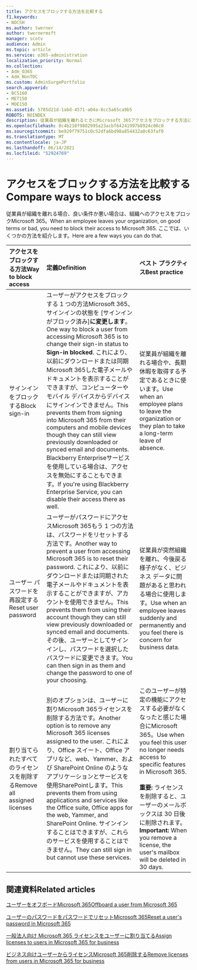 ```yaml
---
title: アクセスをブロックする方法を比較する
f1.keywords:
- NOCSH
ms.author: twerner
author: twernermsft
manager: scotv
audience: Admin
ms.topic: article
ms.service: o365-administration
localization_priority: Normal
ms.collection:
- Adm_O365
- Adm_NonTOC
ms.custom: AdminSurgePortfolio
search.appverid:
- BCS160
- MET150
- MOE150
ms.assetid: 5785d21d-1abd-4571-a04a-8cc5a65ca9b5
ROBOTS: NOINDEX
description: 従業員が組織を離れるときにMicrosoft 365アクセスをブロックする方法について学習します。
ms.openlocfilehash: 0c4b210f9802995a23acbf64241997b8924c00c0
ms.sourcegitcommit: be929f79751c0c52dfa6bd98a854432a0c63faf0
ms.translationtype: MT
ms.contentlocale: ja-JP
ms.lasthandoff: 06/14/2021
ms.locfileid: "52924769"
---
```

# <a name="compare-ways-to-block-access"></a><span data-ttu-id="554a4-103">アクセスをブロックする方法を比較する</span><span class="sxs-lookup"><span data-stu-id="554a4-103">Compare ways to block access</span></span>

<span data-ttu-id="554a4-104">従業員が組織を離れる場合、良い条件か悪い場合は、組織へのアクセスをブロックMicrosoft 365。</span><span class="sxs-lookup"><span data-stu-id="554a4-104">When an employee leaves your organization, on good terms or bad, you need to block their access to Microsoft 365.</span></span> <span data-ttu-id="554a4-105">ここでは、いくつかの方法を紹介します。</span><span class="sxs-lookup"><span data-stu-id="554a4-105">Here are a few ways you can do that.</span></span>
  
|<span data-ttu-id="554a4-106">アクセスをブロックする方法</span><span class="sxs-lookup"><span data-stu-id="554a4-106">Way to block access</span></span>|<span data-ttu-id="554a4-107">定義</span><span class="sxs-lookup"><span data-stu-id="554a4-107">Definition</span></span>|<span data-ttu-id="554a4-108">ベスト プラクティス</span><span class="sxs-lookup"><span data-stu-id="554a4-108">Best practice</span></span>|
|:-----|:-----|:-----|
|<span data-ttu-id="554a4-109">サインインをブロックする</span><span class="sxs-lookup"><span data-stu-id="554a4-109">Block sign-in</span></span>  <br/> |<span data-ttu-id="554a4-110">ユーザーがアクセスをブロックする 1 つの方法Microsoft 365、サインインの状態を [サインインがブロック済み]**に変更します**。</span><span class="sxs-lookup"><span data-stu-id="554a4-110">One way to block a user from accessing Microsoft 365 is to change their sign-in status to **Sign-in blocked**.</span></span> <span data-ttu-id="554a4-111">これにより、以前にダウンロードまたは同期Microsoft 365した電子メールやドキュメントを表示することができますが、コンピューターやモバイル デバイスからデバイスにサインインできません。</span><span class="sxs-lookup"><span data-stu-id="554a4-111">This prevents them from signing into Microsoft 365 from their computers and mobile devices though they can still view previously downloaded or synced email and documents.</span></span> <span data-ttu-id="554a4-112">Blackberry Enterpriseサービスを使用している場合は、アクセスを無効にすることもできます。</span><span class="sxs-lookup"><span data-stu-id="554a4-112">If you're using Blackberry Enterprise Service, you can disable their access there as well.</span></span>  <br/> |<span data-ttu-id="554a4-113">従業員が組織を離れる場合や、長期休暇を取得する予定であるときに使います。</span><span class="sxs-lookup"><span data-stu-id="554a4-113">Use when an employee plans to leave the organization or they plan to take a long-term leave of absence.</span></span>  <br/> |
|<span data-ttu-id="554a4-114">ユーザー パスワードを再設定する</span><span class="sxs-lookup"><span data-stu-id="554a4-114">Reset user password</span></span>  <br/> |<span data-ttu-id="554a4-115">ユーザーがパスワードにアクセスMicrosoft 365もう 1 つの方法は、パスワードをリセットする方法です。</span><span class="sxs-lookup"><span data-stu-id="554a4-115">Another way to prevent a user from accessing Microsoft 365 is to reset their password.</span></span> <span data-ttu-id="554a4-116">これにより、以前にダウンロードまたは同期された電子メールやドキュメントを表示することができますが、アカウントを使用できません。</span><span class="sxs-lookup"><span data-stu-id="554a4-116">This prevents them from using their account though they can still view previously downloaded or synced email and documents.</span></span> <span data-ttu-id="554a4-117">その後、ユーザーとしてサインインし、パスワードを選択したパスワードに変更できます。</span><span class="sxs-lookup"><span data-stu-id="554a4-117">You can then sign in as them and change the password to one of your choosing.</span></span>  <br/> |<span data-ttu-id="554a4-118">従業員が突然組織を離れ、今後戻る様子がなく、ビジネス データに問題があると思われる場合に使用します。</span><span class="sxs-lookup"><span data-stu-id="554a4-118">Use when an employee leaves suddenly and permanently and you feel there is concern for business data.</span></span>  <br/> |
|<span data-ttu-id="554a4-119">割り当てられたすべてのライセンスを削除する</span><span class="sxs-lookup"><span data-stu-id="554a4-119">Remove all assigned licenses</span></span>  <br/> |<span data-ttu-id="554a4-120">別のオプションは、ユーザーに割りMicrosoft 365ライセンスを削除する方法です。</span><span class="sxs-lookup"><span data-stu-id="554a4-120">Another option is to remove any Microsoft 365 licenses assigned to the user.</span></span> <span data-ttu-id="554a4-121">これにより、Office スイート、Office アプリなど、web、Yammer、および SharePoint Online のようなアプリケーションとサービスを使用SharePointします。</span><span class="sxs-lookup"><span data-stu-id="554a4-121">This prevents them from using applications and services like the Office suite, Office apps for the web, Yammer, and SharePoint Online.</span></span> <span data-ttu-id="554a4-122">サインインすることはできますが、これらのサービスを使用することはできません。</span><span class="sxs-lookup"><span data-stu-id="554a4-122">They can still sign in but cannot use these services.</span></span>  <br/> |<span data-ttu-id="554a4-123">このユーザーが特定の機能にアクセスする必要がなくなったと感じた場合にMicrosoft 365。</span><span class="sxs-lookup"><span data-stu-id="554a4-123">Use when you feel this user no longer needs access to specific features in Microsoft 365.</span></span>  <br/> <br> <span data-ttu-id="554a4-124">**重要:** ライセンスを削除すると、ユーザーのメールボックスは 30 日後に削除されます。</span><span class="sxs-lookup"><span data-stu-id="554a4-124">**Important:** When you remove a license, the user's mailbox will be deleted in 30 days.</span></span>
   
## <a name="related-articles"></a><span data-ttu-id="554a4-125">関連資料</span><span class="sxs-lookup"><span data-stu-id="554a4-125">Related articles</span></span>

[<span data-ttu-id="554a4-126">ユーザーをオフボードMicrosoft 365</span><span class="sxs-lookup"><span data-stu-id="554a4-126">Offboard a user from Microsoft 365</span></span>](../add-users/remove-former-employee.md)
    
[<span data-ttu-id="554a4-127">ユーザーのパスワードをパスワードでリセットMicrosoft 365</span><span class="sxs-lookup"><span data-stu-id="554a4-127">Reset a user's password in Microsoft 365</span></span>](../add-users/reset-passwords.md)
    
[<span data-ttu-id="554a4-128">一般法人向け Microsoft 365 ライセンスをユーザーに割り当てる</span><span class="sxs-lookup"><span data-stu-id="554a4-128">Assign licenses to users in Microsoft 365 for business</span></span>](../manage/assign-licenses-to-users.md)
    
[<span data-ttu-id="554a4-129">ビジネス向けユーザーからライセンスMicrosoft 365削除する</span><span class="sxs-lookup"><span data-stu-id="554a4-129">Remove licenses from users in Microsoft 365 for business</span></span>](../manage/remove-licenses-from-users.md)
    

